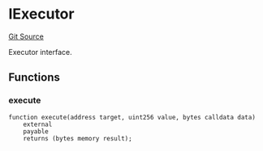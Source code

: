 # IExecutor
[Git Source](https://github.com/NaniDAO/accounts/blob/02ab93bee68a899f7f84b457acff5201adfd6806/src/validators/PermitValidator.sol)

Executor interface.


## Functions
### execute


```solidity
function execute(address target, uint256 value, bytes calldata data)
    external
    payable
    returns (bytes memory result);
```

